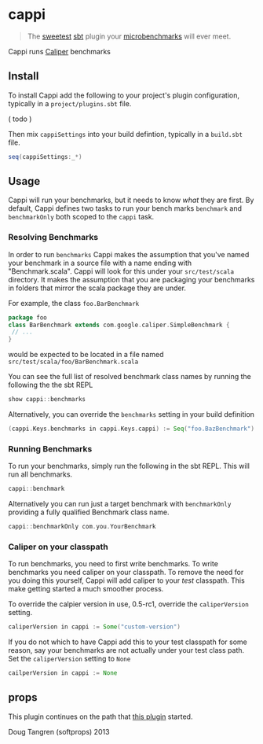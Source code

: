 # cappi

> The [sweetest](http://www.urbandictionary.com/define.php?term=cappi) [sbt](http://www.scala-sbt.org/) plugin your [microbenchmarks](https://code.google.com/p/caliper/wiki/JavaMicrobenchmarks) will ever meet.

Cappi runs [Caliper](https://code.google.com/p/caliper/) benchmarks

## Install

To install Cappi add the following to your project's plugin configuration, typically in a `project/plugins.sbt` file.

( todo )

Then mix `cappiSettings` into your build defintion, typically in a `build.sbt` file.

```scala
seq(cappiSettings:_*)
```

## Usage

Cappi will run your benchmarks, but it needs to know _what_ they are first. By default, Cappi defines two tasks to run your bench marks `benchmark` and `benchmarkOnly` both scoped to the `cappi` task. 

### Resolving Benchmarks

In order to run `benchmarks` Cappi makes the assumption that you've named your benchmark in a source file with a name ending with "Benchmark.scala".
Cappi will look for this under your `src/test/scala` directory. It makes the assumption that you are packaging your benchmarks in folders that mirror
the scala package they are under.

For example, the class `foo.BarBenchmark`

```scala
package foo
class BarBenchmark extends com.google.caliper.SimpleBenchmark {
 // ...
}
```

would be expected to be located in a file named `src/test/scala/foo/BarBenchmark.scala`

You can see the full list of resolved benchmark class names by running the following the the sbt REPL

```scala
show cappi::benchmarks
```

Alternatively, you can override the `benchmarks` setting in your build definition

```scala
(cappi.Keys.benchmarks in cappi.Keys.cappi) := Seq("foo.BazBenchmark")
```

### Running Benchmarks

To run your benchmarks, simply run the following in the sbt REPL. This will run all benchmarks.

```scala
cappi::benchmark
```

Alternatively you can run just a target benchmark with `benchmarkOnly` providing a fully qualified Benchmark class name.

```scala
cappi::benchmarkOnly com.you.YourBenchmark
```

### Caliper on your classpath

To run benchmarks, you need to first write benchmarks. To write benchmarks you need caliper on your classpath.
To remove the need for you doing this yourself, Cappi will add caliper to your _test_ classpath. This make getting started
a much smoother process.

To override the calpier version in use, 0.5-rc1, override the `caliperVersion` setting.

```scala
caliperVersion in cappi := Some("custom-version")
```

If you do not which to have Cappi add this to your test classpath for some reason, say your benchmarks are not actually under
your test class path. Set the `caliperVersion` setting to `None`

```scala
cailperVersion in cappi := None
```

## props

This plugin continues on the path that [this plugin](https://github.com/alno/sbt-caliper) started.

Doug Tangren (softprops) 2013
